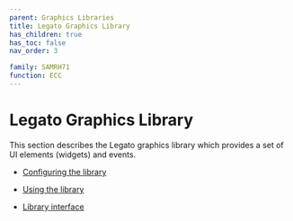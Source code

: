 ```yaml
---
parent: Graphics Libraries
title: Legato Graphics Library
has_children: true
has_toc: false
nav_order: 3

family: SAMRH71
function: ECC
---
```


# Legato Graphics Library

This section describes the Legato graphics library which provides a set of UI elements (widgets) and events. 

* [Configuring the library](./usage.md#configuring-the-library)

* [Using the library](./usage.md#using-the-library)

* [Library interface](./interface.md)
